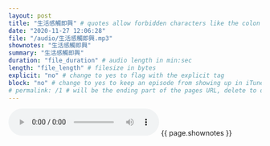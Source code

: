 ```yaml
---
layout: post
title: "生活感觸即興" # quotes allow forbidden characters like the colon
date: "2020-11-27 12:06:28"
file: "/audio/生活感觸即興.mp3"
shownotes: "生活感觸即興"
summary: "生活感觸即興"
duration: "file_duration" # audio length in min:sec
length: "file_length" # filesize in bytes
explicit: "no" # change to yes to flag with the explicit tag
block: "no" # change to yes to keep an episode from showing up in iTunes
# permalink: /1 # will be the ending part of the pages URL, delete to default to the title
---
```


<audio controls>
<source src="{{site.url}}{{site.baseurl}}{{ page.file }}" type="audio/x-mp3">
Your browser does not support the audio element.
</audio>
{{ page.shownotes }}
